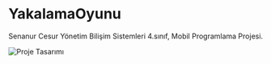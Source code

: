 # YakalamaOyunu


Senanur Cesur Yönetim Bilişim Sistemleri 4.sınıf, Mobil Programlama Projesi.

![Proje Tasarımı](https://user-images.githubusercontent.com/76653770/224859416-7ccfcc86-2f67-471c-a215-92c767820037.png)

